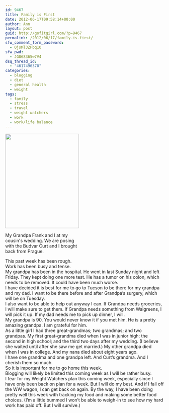 ```yaml
---
id: 9467
title: Family is First
date: 2012-06-17T09:58:14+00:00
author: Ann
layout: post
guid: http://gofitgirl.com/?p=9467
permalink: /2012/06/17/family-is-first/
sfw_comment_form_password:
  - OjsMl3ZPbq1O
sfw_pwd:
  - JG868365w7V4
dsq_thread_id:
  - "4617496370"
categories:
  - blogging
  - diet
  - general health
  - weight
tags:
  - family
  - stress
  - travel
  - weight watchers
  - work
  - work/life balance
---
```

<div id="attachment_9469" style="width: 244px" class="wp-caption alignleft">
  <a href="http://gofitgirl.com/?attachment_id=9469" rel="attachment wp-att-9469"><img class="size-medium wp-image-9469" title="IMG_3562" src="http://gofitgirl.com/wp-content/uploads/2012/06/IMG_3562-e1339951289545-234x300.jpg" alt="" width="234" height="300" /></a>
  
  <p class="wp-caption-text">
    My Grandpa Frank and I at my cousin's wedding. We are posing with the Budvar Curt and I brought back from Prague.
  </p>
</div>

  
This past week has been rough.  
Work has been busy and tense.  
My grandpa has been in the hospital. He went in last Sunday night and left Friday. They kept doing one more test. He has a tumor on his colon, which needs to be removed. It could have been much worse.  
I have decided it is best for me to go to Tucson to be there for my grandpa and my dad. I want to be there before and after Grandpa&#8217;s surgery, which will be on Tuesday.  
I also want to be able to help out anyway I can. If Grandpa needs groceries, I will make sure to get them. If Grandpa needs something from Walgreens, I will pick it up. If my dad needs me to pick up dinner, I will.  
My grandpa is 90. You would never know it if you met him. He is a pretty amazing grandpa. I am grateful for him.  
As a little girl I had three great-grandmas; two grandmas; and two grandpas. My first great-grandma died when I was in junior high; the second in high school; and the third two days after my wedding. (I believe she waited until after she saw me get married.) My other grandpa died when I was in college. And my nana died about eight years ago.  
I have one grandma and one grandpa left. And Curt&#8217;s grandma. And I cherish them so much.  
So it is important for me to go home this week.  
Blogging will likely be limited this coming week as I will be rather busy.  
I fear for my Weight Watchers plan this coming week, especially since I have only been back on plan for a week. But I will do my best. And if I fall off the WW wagon, I can get back on again. By the way, I have been doing pretty well this week with tracking my food and making some better food choices. (I&#8217;m a little bummed I won&#8217;t be able to weigh-in to see how my hard work has paid off. But I will survive.)